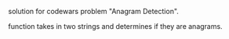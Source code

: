 solution for codewars problem "Anagram Detection". 

function takes in two strings and determines if they are anagrams.